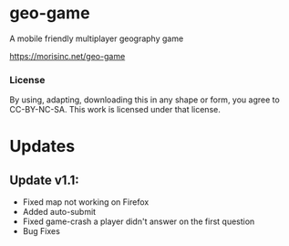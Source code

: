 # geo-game
A mobile friendly multiplayer geography game

https://morisinc.net/geo-game


### License
By using, adapting, downloading this in any shape or form, you agree to CC-BY-NC-SA. This work is licensed under that license.

# Updates

## Update v1.1:
  - Fixed map not working on Firefox
  - Added auto-submit
  - Fixed game-crash a player didn't answer on the first question
  - Bug Fixes
